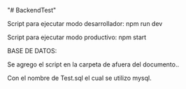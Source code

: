 "# BackendTest" 

Script para ejecutar modo desarrollador:
npm run dev

Script para ejecutar modo productivo:
npm start

BASE DE DATOS:

Se agrego el script en la carpeta de afuera del documento..

Con el nombre de Test.sql el cual se utilizo mysql.
